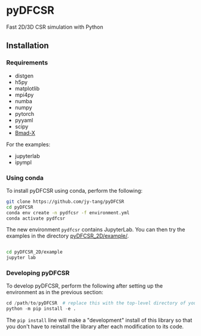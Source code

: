 # pyDFCSR

Fast 2D/3D CSR simulation with Python

## Installation

### Requirements

- distgen
- h5py
- matplotlib
- mpi4py
- numba
- numpy
- pytorch
- pyyaml
- scipy
- [Bmad-X](https://github.com/bmad-sim/Bmad-X)

For the examples:

- jupyterlab
- ipympl

### Using conda

To install pyDFCSR using conda, perform the following:

```bash
git clone https://github.com/jy-tang/pyDFCSR
cd pyDFCSR
conda env create -n pydfcsr -f environment.yml
conda activate pydfcsr
```

The new environment `pydfcsr` contains JupyterLab. You can then try the examples in
the directory [pyDFCSR_2D/example/](pyDFCSR_2D/example/).

```bash

cd pyDFCSR_2D/example
jupyter lab
```

### Developing pyDFCSR

To develop pyDFCSR, perform the following after setting up the environment as
in the previous section:

```python
cd /path/to/pyDFCSR  # replace this with the top-level directory of your clone
python -m pip install -e .
```

The `pip install` line will make a "development" install of this library so
that you don't have to reinstall the library after each modification to its
code.
